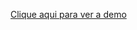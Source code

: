 <a href="https://emanuellyogg.github.io/projeto-HTML-tela-login/" target="_blank">Clique aqui para ver a demo</a>
